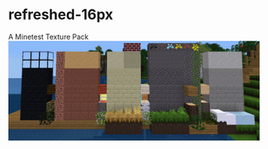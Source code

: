 # refreshed-16px
A Minetest Texture Pack
![Preview](https://github.com/TumeniNodes/refreshed-16px/blob/master/screenshot.png)

